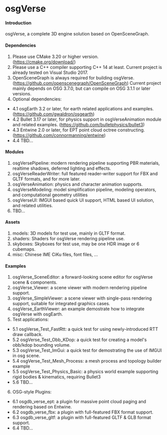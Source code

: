 # osgVerse

#### Introduction
osgVerse, a complete 3D engine solution based on OpenSceneGraph.

#### Dependencies
1. Please use CMake 3.20 or higher version. (https://cmake.org/download/)
2. Please use a C++ compiler supporting C++ 14 at least. Current project is already tested on Visual Studio 2017.
3. OpenSceneGraph is always required for building osgVerse. (https://github.com/openscenegraph/OpenSceneGraph) Current project mainly depends on OSG 3.7.0, but can compile on OSG 3.1.1 or later versions.
4. Optional dependencies:
- 4.1 osgEarth 3.2 or later, for earth related applications and examples. (https://github.com/gwaldron/osgearth)
- 4.2 Bullet 3.17 or later, for physics support in osgVerseAnimation module and related examples. (https://github.com/bulletphysics/bullet3)
- 4.3 Entwine 2.0 or later, for EPT point cloud octree constructing. (https://github.com/connormanning/entwine)
- 4.4 TBD...

#### Modules
1. osgVersePipeline: modern rendering pipeline supporting PBR materials, realtime shadows, deferred lighting and effects.
2. osgVerseReaderWriter: full featured reader-writer support for FBX and GLTF formats, and for more later.
3. osgVerseAnimation: physics and character animation supports.
4. osgVerseModeling: model simplification pipeline, modeling operators, and computational geometry utilities
5. osgVerseUI: IMGUI based quick UI support, HTML based UI solution, and related utilities.
6. TBD...

#### Assets
1. models: 3D models for test use, mainly in GLTF format.
2. shaders: Shaders for osgVerse rendering pipeline use.
3. skyboxes: Skyboxes for test use, may be one HDR image or 6 cubemaps.
4. misc: Chinese IME CiKu files, font files, ...

#### Examples
1. osgVerse_SceneEditor: a forward-looking scene editor for osgVerse scene & components.
2. osgVerse_Viewer: a scene viewer with modern rendering pipeline support.
3. osgVerse_SimpleViewer: a scene viewer with single-pass rendering support, suitable for integrated graphics cases.
4. osgVerse_EarthViewer: an example demostrate how to integrate osgVerse with osgEarth.
5. Test applications:
- 5.1 osgVerse_Test_FastRtt: a quick test for using newly-introduced RTT draw callback.
- 5.2 osgVerse_Test_Obb_KDop: a quick test for creating a model's obb/kdop bounding volume.
- 5.3 osgVerse_Test_ImGui: a quick test for demostrating the use of IMGUI in osg scene.
- 5.4 osgVerse_Test_Mesh_Process: a mesh process and topology builder example
- 5.5 osgVerse_Test_Physics_Basic: a physics world example supporting rigid bodies & kinematics, requiring Bullet3
- 5.6 TBD...
6. OSG-style Plugins:
- 6.1 osgdb_verse_ept: a plugin for massive point cloud paging and rendering based on Entwine.
- 6.2 osgdb_verse_fbx: a plugin with full-featured FBX format support.
- 6.3 osgdb_verse_gltf: a plugin with full-featured GLTF & GLB format support.
- 6.4 TBD...
